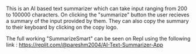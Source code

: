 This is an AI based text summarizer which can take input ranging from 200 to 100000 characters. 
On clicking the "summarize" button the user recieves a summary of the input provided by them.
They can also copy the summary to their keyboard by clicking on the copy logo.

The full working "SummarizeSmart" can be seen on Repl using the following link :
https://replit.com/@pareshm2004/AI-Text-Summarizer-App
